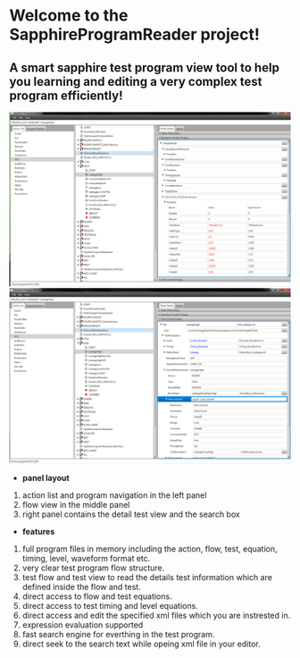 # Welcome to the **SapphireProgramReader** project!
## A smart sapphire test program view tool to help you learning and editing a very complex test program efficiently!
![](https://github.com/guanghaofan/SapphireProgramReader/blob/develop/SapphireProgramReader/doc/EquationTree.PNG)
![](https://github.com/guanghaofan/SapphireProgramReader/blob/develop/SapphireProgramReader/doc/TestTree.PNG)
* **panel layout**
1. action list and program navigation in the left panel
1. flow view in the middle panel
1. right panel contains the detail test view and the search box
* **features**
1. full program files in memory including the action, flow, test, equation, timing, level, waveform format etc.
1. very clear test program flow structure.
1. test flow and test view to read the details test information which are defined inside the flow and test.
1. direct access to flow and test equations.
1. direct access to test timing and level equations.
1. direct access and edit the specified xml files which you are instrested in.
1. expression evaluation supported 
1. fast search engine for everthing in the test program.
1. direct seek to the search text while opeing xml file in your editor.

